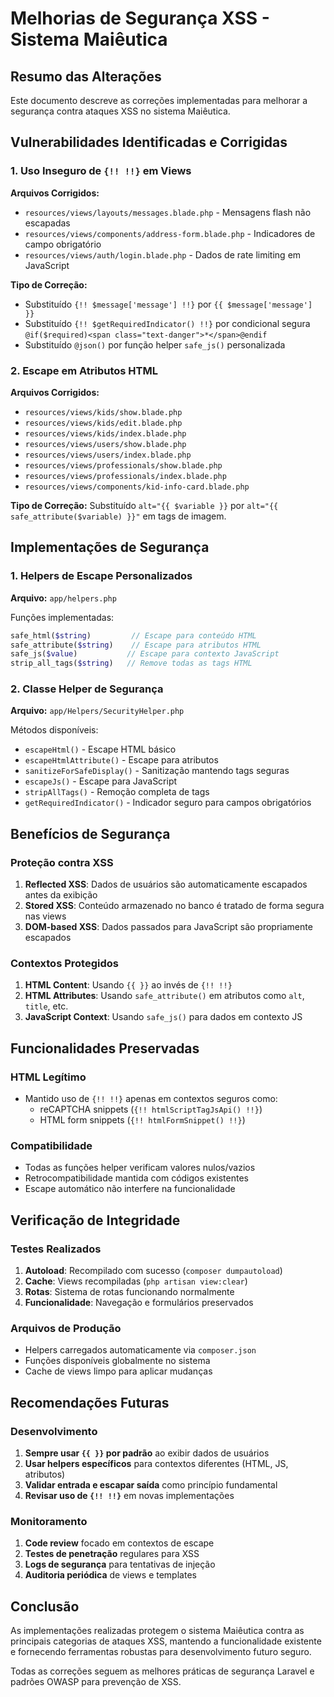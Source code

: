 # Melhorias de Segurança XSS - Sistema Maiêutica

## Resumo das Alterações

Este documento descreve as correções implementadas para melhorar a segurança contra ataques XSS no sistema Maiêutica.

## Vulnerabilidades Identificadas e Corrigidas

### 1. Uso Inseguro de `{!! !!}` em Views

**Arquivos Corrigidos:**
- `resources/views/layouts/messages.blade.php` - Mensagens flash não escapadas
- `resources/views/components/address-form.blade.php` - Indicadores de campo obrigatório
- `resources/views/auth/login.blade.php` - Dados de rate limiting em JavaScript

**Tipo de Correção:**
- Substituído `{!! $message['message'] !!}` por `{{ $message['message'] }}`
- Substituído `{!! $getRequiredIndicator() !!}` por condicional segura `@if($required)<span class="text-danger">*</span>@endif`
- Substituído `@json()` por função helper `safe_js()` personalizada

### 2. Escape em Atributos HTML

**Arquivos Corrigidos:**
- `resources/views/kids/show.blade.php`
- `resources/views/kids/edit.blade.php`
- `resources/views/kids/index.blade.php`
- `resources/views/users/show.blade.php`
- `resources/views/users/index.blade.php`
- `resources/views/professionals/show.blade.php`
- `resources/views/professionals/index.blade.php`
- `resources/views/components/kid-info-card.blade.php`

**Tipo de Correção:**
Substituído `alt="{{ $variable }}` por `alt="{{ safe_attribute($variable) }}"` em tags de imagem.

## Implementações de Segurança

### 1. Helpers de Escape Personalizados

**Arquivo:** `app/helpers.php`

Funções implementadas:
```php
safe_html($string)         // Escape para conteúdo HTML
safe_attribute($string)    // Escape para atributos HTML
safe_js($value)           // Escape para contexto JavaScript
strip_all_tags($string)   // Remove todas as tags HTML
```

### 2. Classe Helper de Segurança

**Arquivo:** `app/Helpers/SecurityHelper.php`

Métodos disponíveis:
- `escapeHtml()` - Escape HTML básico
- `escapeHtmlAttribute()` - Escape para atributos
- `sanitizeForSafeDisplay()` - Sanitização mantendo tags seguras
- `escapeJs()` - Escape para JavaScript
- `stripAllTags()` - Remoção completa de tags
- `getRequiredIndicator()` - Indicador seguro para campos obrigatórios

## Benefícios de Segurança

### Proteção contra XSS
1. **Reflected XSS**: Dados de usuários são automaticamente escapados antes da exibição
2. **Stored XSS**: Conteúdo armazenado no banco é tratado de forma segura nas views
3. **DOM-based XSS**: Dados passados para JavaScript são propriamente escapados

### Contextos Protegidos
1. **HTML Content**: Usando `{{ }}` ao invés de `{!! !!}`
2. **HTML Attributes**: Usando `safe_attribute()` em atributos como `alt`, `title`, etc.
3. **JavaScript Context**: Usando `safe_js()` para dados em contexto JS

## Funcionalidades Preservadas

### HTML Legítimo
- Mantido uso de `{!! !!}` apenas em contextos seguros como:
  - reCAPTCHA snippets (`{!! htmlScriptTagJsApi() !!}`)
  - HTML form snippets (`{!! htmlFormSnippet() !!}`)

### Compatibilidade
- Todas as funções helper verificam valores nulos/vazios
- Retrocompatibilidade mantida com códigos existentes
- Escape automático não interfere na funcionalidade

## Verificação de Integridade

### Testes Realizados
1. **Autoload**: Recompilado com sucesso (`composer dumpautoload`)
2. **Cache**: Views recompiladas (`php artisan view:clear`)
3. **Rotas**: Sistema de rotas funcionando normalmente
4. **Funcionalidade**: Navegação e formulários preservados

### Arquivos de Produção
- Helpers carregados automaticamente via `composer.json`
- Funções disponíveis globalmente no sistema
- Cache de views limpo para aplicar mudanças

## Recomendações Futuras

### Desenvolvimento
1. **Sempre usar `{{ }}` por padrão** ao exibir dados de usuários
2. **Usar helpers específicos** para contextos diferentes (HTML, JS, atributos)
3. **Validar entrada e escapar saída** como princípio fundamental
4. **Revisar uso de `{!! !!}`** em novas implementações

### Monitoramento
1. **Code review** focado em contextos de escape
2. **Testes de penetração** regulares para XSS
3. **Logs de segurança** para tentativas de injeção
4. **Auditoria periódica** de views e templates

## Conclusão

As implementações realizadas protegem o sistema Maiêutica contra as principais categorias de ataques XSS, mantendo a funcionalidade existente e fornecendo ferramentas robustas para desenvolvimento futuro seguro.

Todas as correções seguem as melhores práticas de segurança Laravel e padrões OWASP para prevenção de XSS.